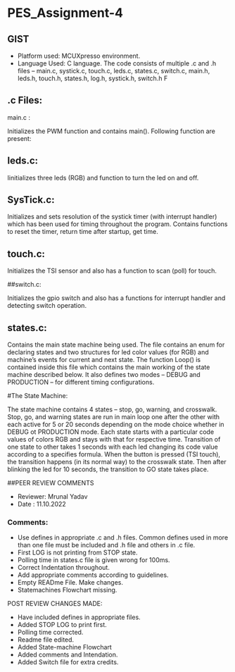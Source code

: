 # PES_Assignment-4

## GIST
- Platform used: MCUXpresso environment. 
- Language Used: C language. 
The code consists of multiple .c and .h files – main.c, systick.c, touch.c, leds.c, states.c, switch.c, main.h, leds.h, touch.h, states.h, log.h, systick.h, switch.h F

## .c Files:

main.c : <br />

Initializes the PWM function and contains main(). Following function are present: <br />

## leds.c: <br />

Iinitializes three leds (RGB) and function to turn the led on and off. <br />

## SysTick.c: <br />

Initializes and sets resolution of the systick timer (with interrupt handler) which has been used for timing throughout the program. Contains functions to reset the timer, return time after startup, get time. <br />

## touch.c: <br />

Initializes the TSI sensor and also has a function to scan (poll) for touch. <br />

##switch.c: <br />

Initializes the gpio switch and also has a functions for interrupt handler and detecting switch operation. <br />

## states.c: <br />

Contains the main state machine being used. The file contains an enum for declaring states and two structures for led color values (for RGB) and machine’s events for current and next state. The function Loop() is contained inside this file which contains the main working of the state machine described below.  It also defines two modes – DEBUG and PRODUCTION – for different timing configurations.

#The State Machine: <br />

The state machine contains 4 states – stop, go, warning, and crosswalk. Stop, go, and warning states are run in main loop one after the other with each active for 5 or 20 seconds depending on the mode choice whether in DEBUG ot PRODUCTION mode. Each state starts with a particular code values of colors RGB and stays with that for respective time. Transition of one state to other takes 1 seconds with each led changing its code value according to a specifies formula. When the button is pressed (TSI touch), the transition happens (in its normal way) to the crosswalk state. Then after blinking the led for 10 seconds, the transition to GO state takes place.


##PEER REVIEW COMMENTS
- Reviewer: Mrunal Yadav
- Date : 11.10.2022
### Comments:
- Use defines in appropriate .c and .h files. Common defines used in more than one file must be included and .h file and others in .c file.
- First LOG is not printing from STOP state. 
- Polling time in states.c file is given wrong for 100ms. 
- Correct Indentation throughout.
- Add appropriate comments according to guidelines.
- Empty READme File. Make changes.
- Statemachines Flowchart missing.

POST REVIEW CHANGES MADE:
- Have included defines in appropriate files.
- Added STOP LOG to print first.
- Polling time corrected.
- Readme file edited.
- Added State-machine Flowchart
- Added comments and Intendation.
- Added Switch file for extra credits. 
